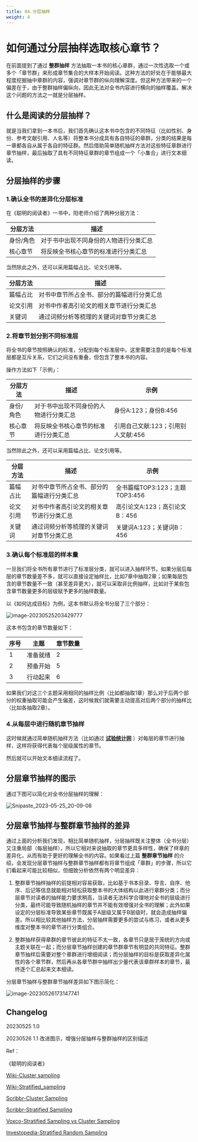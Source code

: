 ```yaml
---
title: 04.分层抽样
weight: 4
---
```


# 如何通过分层抽样选取核心章节？

在前面提到了通过 **整群抽样** 方法抽取一本书的核心章群，通过一次性选取一个或多个「章节群」来形成章节集合的大样本开始阅读。这种方法的好处在于能够最大程度挖掘抽中章群的内容，强调对章节群的纵向理解深度。但这种方法带来的一个偏差在于，由于整群抽样偏纵向，因此无法对全书内容进行横向的抽样覆盖。解决这个问题的方法之一就是分层抽样。

## 什么是阅读的分层抽样？

就是当我们拿到一本书后，我们首先确认这本书中包含的不同特征（比如性别、身份、参考文献引用、人名等）将整本书分成具有各自特征的章群，分类的结果是每一章都各自从属于各自的特征群。然后借助简单随机抽样方法对这些特征章群进行章节抽样，最后抽取了具有不同特征章群的章节组成一个「小集合」进行文本细读。

## 分层抽样的步骤

### 1.确认全书的差异化分层标准

在《聪明的阅读者》一书中，阳老师介绍了两种分层方法：

| 分层方法  | 描述                                   |
| --------- | -------------------------------------- |
| 身份/角色 | 对于书中出现不同身份的人物进行分类汇总 |
| 核心章节  | 将反映全书核心章节的标准进行分类汇总   |

当然除此之外，还可以采用篇幅占比、论文引用等。

| 分层方法 | 描述                                       |
| -------- | ------------------------------------------ |
| 篇幅占比 | 对书中章节所占全书、部分的篇幅进行分类汇总 |
| 论文引用 | 对书中作者高引论文的相关章节进行分类汇总   |
| 关键词   | 通过词频分析等梳理的关键词对章节分类汇总   |



### 2.将章节划分到不同标准层

将全书的章节按照确认的标准，分配到每个标准层中。这里需要注意的是每个标准层都是互斥关系，它们之间没有重叠，但包含了整本书的内容。

操作方法如下「示例」：

| 分层方法  | 描述                                   | 示例                               |
| --------- | -------------------------------------- | ---------------------------------- |
| 身份/角色 | 对于书中出现不同身份的人物进行分类汇总 | 身份A:123；身份B:456               |
| 核心章节  | 将反映全书核心章节的标准进行分类汇总   | 引用自己文献:123；引用别人文献:456 |

当然除此之外，还可以采用篇幅占比、论文引用等。

| 分层方法 | 描述                                       | 示例                           |
| -------- | ------------------------------------------ | ------------------------------ |
| 篇幅占比 | 对书中章节所占全书、部分的篇幅进行分类汇总 | 全书篇幅TOP3:123；主题TOP3:456 |
| 论文引用 | 对书中作者高引论文的相关章节进行分类汇总   | 高引论文A:123；高引论文B：456  |
| 关键词   | 通过词频分析等梳理的关键词对章节分类汇总   | 关键词A:123；关键词B：456      |

### 3.确认每个标准层的样本量

一旦我们将全书所有章节进行了标准层分类，就可以进入抽样环节。如果分层后每层的章节数量差不多，就可以直接设定抽样比，比如7章中抽取2章；如果每层包含的章节数量不一致（甚至差异更大），就可以采取非比例抽样，比如对于某些包含章节数量更多的层级赋予更多的抽样数量。

以《如何达成目标》为例，这本书默认将全书分层了三个部分：

![image-20230525203429777](https://pbox.online/202305252034815.png)

这本书包含的章节数量如下：

| 序号 | 主题     | 章节数量 |
| ---- | -------- | -------- |
| 1    | 准备就绪 | 2        |
| 2    | 预备开始 | 5        |
| 3    | 行动起来 | 6        |

如果我们对这三个主题采用相同的抽样比例（比如都抽取1章）那么对于后两个部分的权重抽取可能会产生偏差，这时候我们就需要主动提高对后两个部分的抽样比（比如各抽取2章）。

### 4.从每层中进行随机章节抽样

这时候就通过简单随机抽样方法（比如通过 **[试验统计网](www.trialstats.com)** ）对每层的章节进行抽样，这样将获得代表每个层级属性的章节。

然后就可以开始文本细读流程了。



## 分层章节抽样的图示

通过下图可以简化对全书分层抽样的理解：

![Snipaste_2023-05-25_20-09-08](https://pbox.online/202305252034130.png)



## 分层章节抽样与整群章节抽样的差异

通过上面的分析我们发现，相比简单随机抽样，分层抽样既关注整体（全书分层）又注重局部（每层抽样），所以它相对来说抽取的章节更具多样性，确保了样章的差异化，从而有助于更好的理解全书的内容。如果看过上篇 **整群章节抽样** 的介绍，会发现分层章节抽样与整群章节抽样都有将章节组成「章群」的步骤，所以它们看起来可能比较相似，但细致分析依然有两个明显差异：

1. 整群章节抽样抽样的前提相对容易获取，比如基于书本目录、导言、自序、他序、后记等信息就能相对轻松获取整本书的大体结构以此进行章群分类；而分层章节对读者的抽样能力要求稍高，当读者无法科学合理地对全书的层级进行分类，最终可能导致随机抽样的章节并不能有效增强对全书的理解；此外如果设定的分层标准导致某些章节既属于A层级又属于B层级时，就会造成抽样偏差。所以相比较其他抽样方法，分层抽样需要更多的尝试与练习，或者从更多维度对整本书的章节进行分类组合。

1. 整群抽样获得章群的章节彼此的特征不太一致，各章节只是居于笼统的方向或主题关联在一起；而分层章节抽样创建的章节群章节有明显的共同特征。整群章节抽样后需要对整个章群进行增细阅读；而分层抽样的目标是获取差异化属性的各个章节群，然后再从各章节群中抽样出少量代表该章群样本的章节，最终逐个汇总起来文本细读。



分层章节抽样与整群章节抽样差异如下图示简化：

![image-20230526173147741](https://pbox.online/202305261731787.png)



## Changelog

20230525 1.0

20230526 1.1 改进图示，增强分层抽样与整群抽样的区别描述

Ref：

《聪明的阅读者》

[Wiki-Cluster sampling](https://en.wikipedia.org/wiki/Cluster_sampling)

[Wiki-Stratified_sampling](https://en.wikipedia.org/wiki/Stratified_sampling)

[Scribbr-Cluster Sampling](https://www.scribbr.com/methodology/cluster-sampling/)

[Scribbr-Stratified Sampling](https://www.scribbr.com/methodology/stratified-sampling/)

[Voxco-Stratified Sampling vs Cluster Sampling](https://www.voxco.com/blog/stratified-sampling-vs-cluster-sampling/)

[Investopedia-Stratified Random Sampling](https://www.investopedia.com/ask/answers/041615/what-are-advantages-and-disadvantages-stratified-random-sampling.asp)
